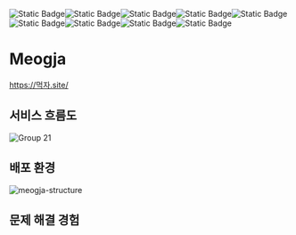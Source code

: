 ![Static Badge](https://img.shields.io/badge/React-61DAFB?style=flat-square&logo=react&logoColor=black)![Static Badge](https://img.shields.io/badge/React%20Query-FF4154?style=flat-square&logo=react-query&logoColor=white)![Static Badge](https://img.shields.io/badge/Zustand-ecb63f?style=flat-square)![Static Badge](https://img.shields.io/badge/TailwindCSS-%23fff?style=flat-square&logo=tailwindcss)![Static Badge](https://img.shields.io/badge/TypeScript-%233178C6?style=flat-square&logo=TypeScript&logoColor=white)![Static Badge](https://img.shields.io/badge/axios-%235A29E4?style=flat-square&logo=axios&logoColor=white)![Static Badge](https://img.shields.io/badge/MirageJS-%239FE5CC?style=flat-square)![Static Badge](https://img.shields.io/badge/NestJS-%23E0234E?style=flat-square&logo=nestjs)![Static Badge](https://img.shields.io/badge/Redis-%239b1910?style=flat-square&logo=redis)

# Meogja

https://먹자.site/

## 서비스 흐름도

![Group 21](https://github.com/user-attachments/assets/5cb8c2d5-ce33-45ad-b194-04f26e5b0fbf)

## 배포 환경

![meogja-structure](https://github.com/user-attachments/assets/51b4a438-e885-4004-8e49-8b74b17c1d53)

## 문제 해결 경험

